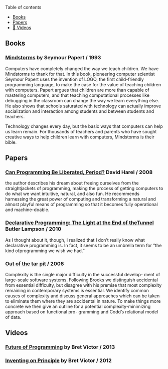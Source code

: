 Table of contents
- [Books](#books)
- [Papers](#papers)
- [🎥 Videos](#videos)

## Books

### [Mindstorms](https://www.goodreads.com/book/show/703532.Mindstorms) by Seymour Papert / 1993

Computers have completely changed the way we teach children. We have Mindstorms to thank for that. In this book, pioneering computer scientist Seymour Papert uses the invention of LOGO, the first child-friendly programming language, to make the case for the value of teaching children with computers. Papert argues that children are more than capable of mastering computers, and that teaching computational processes like debugging in the classroom can change the way we learn everything else. He also shows that schools saturated with technology can actually improve socialization and interaction among students and between students and teachers.

Technology changes every day, but the basic ways that computers can help us learn remain. For thousands of teachers and parents who have sought creative ways to help children learn with computers, Mindstorms is their bible.


## Papers

### [Can Programming Be Liberated, Period?](http://www.wisdom.weizmann.ac.il/~harel/papers/LiberatingProgramming.pdf) David Harel / 2008

the author describes his dream about freeing ourselves from the straightjackets of programming, making the process of getting computers to do what we want intuitive, natural, and also fun. He recommends harnessing the great power of computing and transforming a natural and almost playful means of programming so that it becomes fully operational and machine-doable.


### [Declarative Programming: The Light at the End of theTunnel](https://www.microsoft.com/en-us/research/wp-content/uploads/2016/11/Lampson-Declarative-Programming-final.pdf) Butler Lampson / 2010

As I thought about it, though, I realized that I don’t really know what declarative programming is. In fact, it seems to be an umbrella term for “the kind ofprogramming we wish we had.”


### [Out of the tar pit](http://curtclifton.net/papers/MoseleyMarks06a.pdf) / 2006

Complexity is the single major difficulty in the successful develop-
ment of large-scale software systems. Following Brooks we distinguish
accidental from essential difficulty, but disagree with his premise that
most complexity remaining in contemporary systems is essential. We
identify common causes of complexity and discuss general approaches
which can be taken to eliminate them where they are accidental in
nature. To make things more concrete we then give an outline for
a potential complexity-minimizing approach based on functional pro-
gramming and Codd’s relational model of data.


## Videos

### [Future of Programming](https://vimeo.com/71278954) by Bret Victor / 2013

### [Inventing on Principle](https://vimeo.com/36579366) by Bret Victor / 2012
